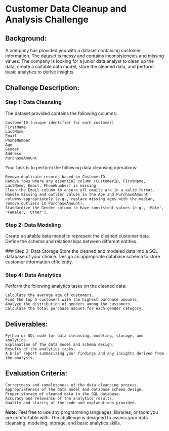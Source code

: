 # Customer Data Cleanup and Analysis Challenge

## Background:
A company has provided you with a dataset containing customer information. The dataset is messy and contains inconsistencies and missing values. The company is looking for a junior data analyst to clean up the data, create a suitable data model, store the cleaned data, and perform basic analytics to derive insights.

## Challenge Description:

### Step 1: Data Cleansing
The dataset provided contains the following columns:

    CustomerID (unique identifier for each customer)
    FirstName
    LastName
    Email
    PhoneNumber
    Age
    Gender
    Address
    PurchaseAmount

Your task is to perform the following data cleansing operations:

    Remove duplicate records based on CustomerID.
    Remove rows where any essential column (CustomerID, FirstName, LastName, Email, PhoneNumber) is missing.
    Clean the Email column to ensure all emails are in a valid format.
    Handle missing and outlier values in the Age and PurchaseAmount columns appropriately (e.g., replace missing ages with the median, remove outliers in PurchaseAmount).
    Standardize the Gender column to have consistent values (e.g., 'Male', 'Female', 'Other').

### Step 2: Data Modeling
Create a suitable data model to represent the cleaned customer data. Define the schema and relationships between different entities.

### Step 3: Data Storage
Store the cleaned and modeled data into a SQL database of your choice. Design an appropriate database schema to store customer information efficiently.

### Step 4: Data Analytics
Perform the following analytics tasks on the cleaned data:

    Calculate the average age of customers.
    Find the top 5 customers with the highest purchase amounts.
    Analyze the distribution of genders among the customers.
    Calculate the total purchase amount for each gender category.

## Deliverables:

    Python or SQL code for data cleansing, modeling, storage, and analytics.
    Explanation of the data model and schema design.
    Results of the analytics tasks.
    A brief report summarizing your findings and any insights derived from the analysis.

## Evaluation Criteria:

    Correctness and completeness of the data cleansing process.
    Appropriateness of the data model and database schema design.
    Proper storage of cleaned data in the SQL database.
    Accuracy and relevance of the analytics results.
    Quality and clarity of the code and explanations provided.

**Note:**
Feel free to use any programming languages, libraries, or tools you are comfortable with. The challenge is designed to assess your data cleansing, modeling, storage, and basic analytics skills.
